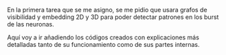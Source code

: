 En la primera tarea que se me asigno, se me pidio que usara grafos de visibilidad y embedding 2D y 3D para poder detectar patrones en los burst de las neuronas. 

Aquí voy a ir añadiendo los códigos creados con explicaciones más detalladas tanto de su funcionamiento como de sus partes internas.
